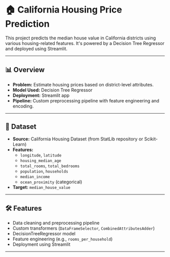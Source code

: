 # 🏠 California Housing Price Prediction

This project predicts the median house value in California districts using various housing-related features. It's powered by a Decision Tree Regressor and deployed using Streamlit.

---

## 📊 Overview

- **Problem:** Estimate housing prices based on district-level attributes.
- **Model Used:** Decision Tree Regressor
- **Deployment:** Streamlit app
- **Pipeline:** Custom preprocessing pipeline with feature engineering and encoding.

---

## 📁 Dataset

- **Source:** California Housing Dataset (from StatLib repository or Scikit-Learn)
- **Features:**
  - `longitude`, `latitude`
  - `housing_median_age`
  - `total_rooms`, `total_bedrooms`
  - `population`, `households`
  - `median_income`
  - `ocean_proximity` (categorical)
- **Target:** `median_house_value`

---

## 🛠️ Features

- Data cleaning and preprocessing pipeline
- Custom transformers (`DataFrameSelector`, `CombinedAttributesAdder`)
- DecisionTreeRegressor model
- Feature engineering (e.g., `rooms_per_household`)
- Deployment using Streamlit

---




